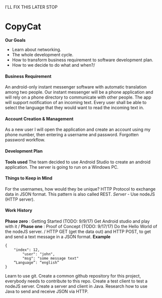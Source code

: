 I'LL FIX THIS LATER STOP 

# CopyCat
**Our Goals**
* Learn about networking.
* The whole development cycle. 
* How to transform business requirement to software development plan.
* How to we decide to do what and when?/
#### Business Requirement
An android-only instant messenger software with automatic translation among two people. Our instant messenger will be a phone application and will rely on a phone directory to communicate with other people. The app will support notification of an incoming text. Every user shall be able to select the language that they would want to read the incoming text in. 

#### Account Creation & Management
As a new user I will open the application and create an account using my phone number, then entering a username and password.
Forgotten password workflow.

#### Development Plan
**Tools used**
The team decided to use Android Studio to create an android application. The server is going to run on a Windows PC.

#### Things to Keep in Mind
For the usernames, how would they be unique?
HTTP Protocol to exchange data in JSON format. This pattern is also called REST.
*Server* - Use nodeJS (HTTP server).

#### Work History
**Phase zero**	: Getting Started (TODO: 9/9/17)
Get Android studio and play with it /
**Phase one**	: Proof of Concept (TODO: 9/17/17)
Do the Hello World of the nodeJS server. /
HTTP GET (get the data out) and HTTP POST, to get and send a text message in a JSON format. <return>
		**Example** 
```
{
 	"index": 12,
    	"user": "john",
    	"msg": "some message text"
	“Language”: “english”
}
```	
Learn to use git. Create a common github repository for this project, everybody needs to contribute to this repo.
Create a test client to test a nodeJS server. Create a server and client in Java. 
Research how to use Java to send and receive JSON via HTTP.
